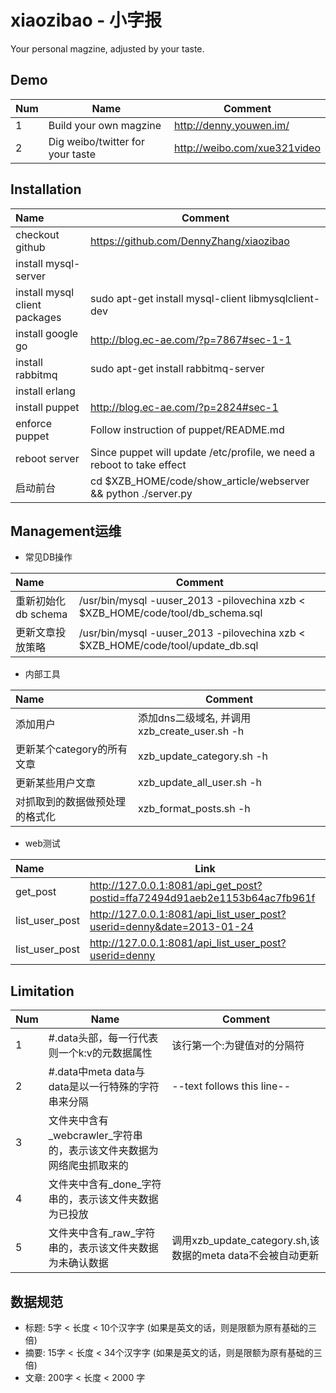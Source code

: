 xiaozibao - 小字报
=========
Your personal magzine, adjusted by your taste. 

## Demo
| Num | Name                                   | Comment                                                                      |
|:----|----------------------------------------|------------------------------------------------------------------------------|
|   1 | Build your own magzine                 | http://denny.youwen.im/                                                      |
|   2 | Dig weibo/twitter for your taste       | http://weibo.com/xue321video                                                 |

## Installation
| Name                                   | Comment                                                                      |
|:----------------------------------------|------------------------------------------------------------------------------|
| checkout github                        | https://github.com/DennyZhang/xiaozibao                                       |
| install mysql-server                   |                                                                              |
| install mysql client packages          | sudo apt-get install mysql-client libmysqlclient-dev                         |
| install google go                      | http://blog.ec-ae.com/?p=7867#sec-1-1                                        |
| install rabbitmq                       | sudo apt-get install rabbitmq-server                                         |
| install erlang                         |                                                                              |
| install puppet                         | http://blog.ec-ae.com/?p=2824#sec-1                                          |
| enforce puppet                         | Follow instruction of puppet/README.md                                       |
| reboot server                          | Since puppet will update /etc/profile, we need a reboot to take effect       |
| 启动前台                                | cd $XZB_HOME/code/show_article/webserver && python ./server.py                        |

## Management运维
- 常见DB操作

| Name                | Comment                                                                         |
|:---------------------|---------------------------------------------------------------------------------|
| 重新初始化db schema | /usr/bin/mysql -uuser_2013 -pilovechina xzb < $XZB_HOME/code/tool/db_schema.sql |
| 更新文章投放策略    | /usr/bin/mysql -uuser_2013 -pilovechina xzb < $XZB_HOME/code/tool/update_db.sql |

- 内部工具

| Name                           | Comment                                      |
|:--------------------------------|----------------------------------------------|
| 添加用户                       | 添加dns二级域名, 并调用xzb_create_user.sh -h |
| 更新某个category的所有文章     | xzb_update_category.sh -h                    |
| 更新某些用户文章               | xzb_update_all_user.sh -h                    |
| 对抓取到的数据做预处理的格式化 | xzb_format_posts.sh -h                       |

- web测试

| Name           | Link                                                                       |
|:----------------|----------------------------------------------------------------------------|
| get_post       | http://127.0.0.1:8081/api_get_post?postid=ffa72494d91aeb2e1153b64ac7fb961f |
| list_user_post | http://127.0.0.1:8081/api_list_user_post?userid=denny&date=2013-01-24      |
| list_user_post | http://127.0.0.1:8081/api_list_user_post?userid=denny                      |

## Limitation
| Num | Name                                                                 | Comment                                                    |
|:-----|----------------------------------------------------------------------|------------------------------------------------------------|
|   1 | #.data头部，每一行代表则一个k:v的元数据属性                          | 该行第一个:为键值对的分隔符                                |
|   2 | #.data中meta data与data是以一行特殊的字符串来分隔                    | --text follows this line--                                 |
|   3 | 文件夹中含有_webcrawler_字符串的，表示该文件夹数据为网络爬虫抓取来的 |                                                            |
|   4 | 文件夹中含有_done_字符串的，表示该文件夹数据为已投放                 |                                                            |
|   5 | 文件夹中含有_raw_字符串的，表示该文件夹数据为未确认数据              | 调用xzb_update_category.sh,该数据的meta data不会被自动更新 |

## 数据规范
- 标题: 5字 < 长度 < 10个汉字字 (如果是英文的话，则是限额为原有基础的三倍)
- 摘要: 15字 < 长度 < 34个汉字字 (如果是英文的话，则是限额为原有基础的三倍)
- 文章: 200字 < 长度 < 2000 字
